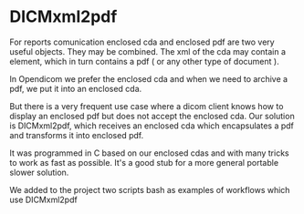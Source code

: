 # DICMxml2pdf

For reports comunication enclosed cda and enclosed pdf are two very useful objects. They may be combined. The xml of the cda may contain a <nonXMLBody> element, which in turn contains a pdf ( or any other type of document ).

In Opendicom we prefer the enclosed cda and when we need to archive a pdf, we put it into an enclosed cda.

But there is a very frequent use case where a dicom client knows how to display an enclosed pdf but does not accept the enclosed cda. Our solution is DICMxml2pdf, which receives an enclosed cda which encapsulates a pdf and transforms it into enclosed pdf.

It was programmed in C based on our enclosed cdas and with many tricks to work as fast as possible. It's a good stub for a more general portable slower solution.

We added to the project two scripts bash as examples of workflows which use DICMxml2pdf
